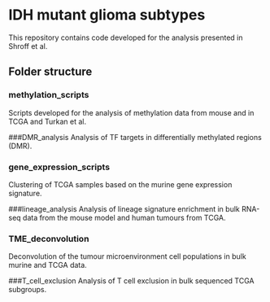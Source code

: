 # IDH mutant glioma subtypes

 This repository contains code developed for the analysis presented in Shroff et al.

## Folder structure

### methylation_scripts
Scripts developed for the analysis of methylation data from mouse and in TCGA and Turkan et al.

###DMR_analysis
Analysis of TF targets in differentially methylated regions (DMR).

### gene_expression_scripts
Clustering of TCGA samples based on the murine gene expression signature.

###lineage_analysis
Analysis of lineage signature enrichment in bulk RNA-seq data from the mouse model and human tumours from TCGA.

### TME_deconvolution
Deconvolution of the tumour microenvironment cell populations in bulk murine and TCGA data.

###T_cell_exclusion
Analysis of T cell exclusion in bulk sequenced TCGA subgroups.

